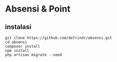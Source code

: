 # Absensi & Point

## instalasi

```
git clone https://github.com/defrindr/absensi.git
cd absensi
composer install
npm install
php artisan migrate --seed
```
